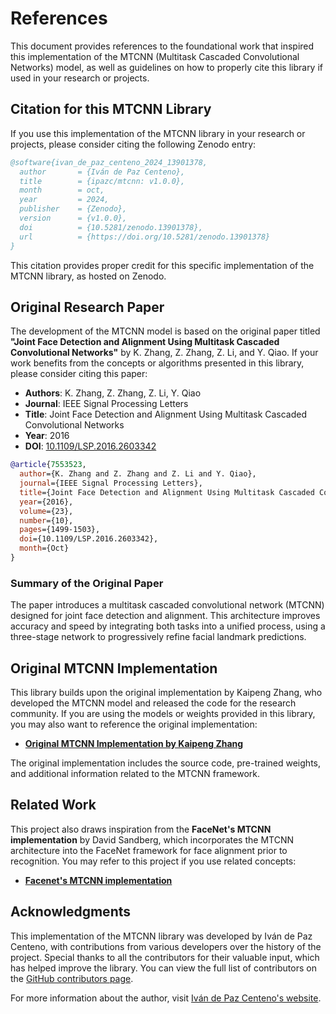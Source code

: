 # References

This document provides references to the foundational work that inspired this implementation of the MTCNN (Multitask Cascaded Convolutional Networks) model, as well as guidelines on how to properly cite this library if used in your research or projects.

## Citation for this MTCNN Library

If you use this implementation of the MTCNN library in your research or projects, please consider citing the following Zenodo entry:

```bibtex
@software{ivan_de_paz_centeno_2024_13901378,
  author       = {Iván de Paz Centeno},
  title        = {ipazc/mtcnn: v1.0.0},
  month        = oct,
  year         = 2024,
  publisher    = {Zenodo},
  version      = {v1.0.0},
  doi          = {10.5281/zenodo.13901378},
  url          = {https://doi.org/10.5281/zenodo.13901378}
}
```

This citation provides proper credit for this specific implementation of the MTCNN library, as hosted on Zenodo.

## Original Research Paper

The development of the MTCNN model is based on the original paper titled **"Joint Face Detection and Alignment Using Multitask Cascaded Convolutional Networks"** by K. Zhang, Z. Zhang, Z. Li, and Y. Qiao. If your work benefits from the concepts or algorithms presented in this library, please consider citing this paper:

- **Authors**: K. Zhang, Z. Zhang, Z. Li, Y. Qiao
- **Journal**: IEEE Signal Processing Letters
- **Title**: Joint Face Detection and Alignment Using Multitask Cascaded Convolutional Networks
- **Year**: 2016
- **DOI**: [10.1109/LSP.2016.2603342](https://doi.org/10.1109/LSP.2016.2603342)

```bibtex
@article{7553523,
  author={K. Zhang and Z. Zhang and Z. Li and Y. Qiao},
  journal={IEEE Signal Processing Letters},
  title={Joint Face Detection and Alignment Using Multitask Cascaded Convolutional Networks},
  year={2016},
  volume={23},
  number={10},
  pages={1499-1503},
  doi={10.1109/LSP.2016.2603342},
  month={Oct}
}
```

### Summary of the Original Paper

The paper introduces a multitask cascaded convolutional network (MTCNN) designed for joint face detection and alignment. This architecture improves accuracy and speed by integrating both tasks into a unified process, using a three-stage network to progressively refine facial landmark predictions.

## Original MTCNN Implementation

This library builds upon the original implementation by Kaipeng Zhang, who developed the MTCNN model and released the code for the research community. If you are using the models or weights provided in this library, you may also want to reference the original implementation:

- **[Original MTCNN Implementation by Kaipeng Zhang](https://github.com/kpzhang93/MTCNN_face_detection_alignment/tree/master/code)**

The original implementation includes the source code, pre-trained weights, and additional information related to the MTCNN framework.

## Related Work

This project also draws inspiration from the **FaceNet's MTCNN implementation** by David Sandberg, which incorporates the MTCNN architecture into the FaceNet framework for face alignment prior to recognition. You may refer to this project if you use related concepts:

- **[Facenet's MTCNN implementation](https://github.com/davidsandberg/facenet/tree/master/src/align)**

## Acknowledgments

This implementation of the MTCNN library was developed by Iván de Paz Centeno, with contributions from various developers over the history of the project. Special thanks to all the contributors for their valuable input, which has helped improve the library. You can view the full list of contributors on the [GitHub contributors page](https://github.com/ipazc/mtcnn/graphs/contributors).

For more information about the author, visit [Iván de Paz Centeno's website](https://ipazc.com).

